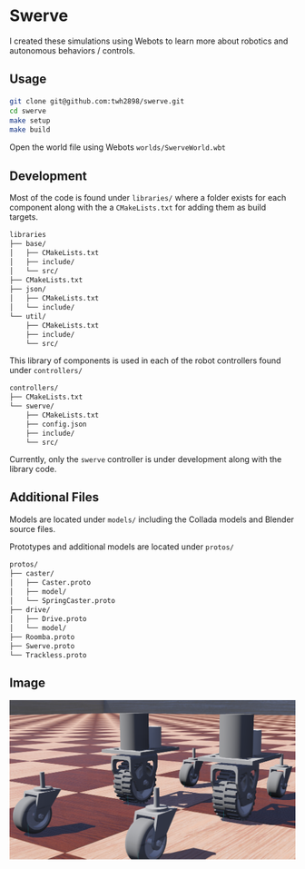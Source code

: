 # Swerve

I created these simulations using Webots to learn more about robotics and
autonomous behaviors / controls.

## Usage

```sh
git clone git@github.com:twh2898/swerve.git
cd swerve
make setup
make build
```

Open the world file using Webots `worlds/SwerveWorld.wbt`

## Development

Most of the code is found under `libraries/` where a folder exists for each
component along with the a `CMakeLists.txt` for adding them as build targets.

```plaintext
libraries
├── base/
│   ├── CMakeLists.txt
│   ├── include/
│   └── src/
├── CMakeLists.txt
├── json/
│   ├── CMakeLists.txt
│   └── include/
└── util/
    ├── CMakeLists.txt
    ├── include/
    └── src/
```

This library of components is used in each of the robot controllers found under
`controllers/`

```plaintext
controllers/
├── CMakeLists.txt
└── swerve/
    ├── CMakeLists.txt
    ├── config.json
    ├── include/
    └── src/
```

Currently, only the `swerve` controller is under development along with the
library code.

## Additional Files

Models are located under `models/` including the Collada models and Blender
source files.

Prototypes and additional models are located under `protos/`

```plaintext
protos/
├── caster/
│   ├── Caster.proto
│   ├── model/
│   └── SpringCaster.proto
├── drive/
│   ├── Drive.proto
│   └── model/
├── Roomba.proto
├── Swerve.proto
└── Trackless.proto
```

## Image

![Swerve Robot Chassis](docs/swerve.png)
